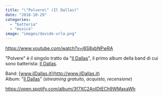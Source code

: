 ```yaml
---
title: "\"Polvere\" (Il Dallas)"
date: "2018-10-29"
categories: 
  - "batteria"
  - "musica"
image: "images/davide-urla.png"
---
```


https://www.youtube.com/watch?v=j6S8xbNPwRA

"Polvere" è il singolo tratto da "[Il Dallas](https://found.ee/ilDallasAlbum)", il primo album della band di cui sono batterista: [Il Dallas](https://raffaelebianc0.wordpress.com/2016/12/24/dallas/).

Band: [www.ilDallas.it](http://www.ilDallas.it)  
Album: "[Il Dallas](https://found.ee/ilDallasAlbum)" (_streaming gratuito, acquisto, recensione_)

https://open.spotify.com/album/3f7XC2AoIDtECh9WMaxaWh

